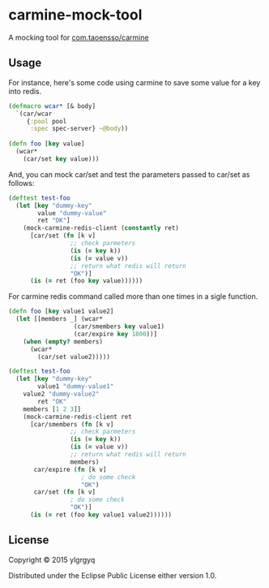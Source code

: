 # carmine-mock-tool

A mocking tool for [com.taoensso/carmine](https://github.com/ptaoussanis/carmine) 

## Usage

For instance, here's some code using carmine to save some value for a key into redis.
```clojure
(defmacro wcar* [& body]
  `(car/wcar
     {:pool pool
      :spec spec-server} ~@body))
	   
(defn foo [key value]
  (wcar*
    (car/set key value)))
```

And, you can mock car/set and test the parameters passed to car/set as follows:
```clojure
(deftest test-foo
  (let [key "dummy-key"
        value "dummy-value"
        ret "OK"]
    (mock-carmine-redis-client (constantly ret)
      [car/set (fn [k v]
                 ;; check parmeters
                 (is (= key k))
                 (is (= value v))
                 ;; return what redis will return
                 "OK")]
      (is (= ret (foo key value))))))
```

For carmine redis command called more than one times in a sigle function. 
```clojure
(defn foo [key value1 value2]
  (let [[members _] (wcar*
    		      (car/smembers key value1)
    		      (car/expire key 1800))]
    (when (empty? members)
      (wcar*
        (car/set value2)))))

(deftest test-foo
  (let [key "dummy-key"
        value1 "dummy-value1"
	value2 "dummy-value2"
        ret "OK"
	members [1 2 3]]
    (mock-carmine-redis-client ret
      [car/smembers (fn [k v]
                 ;; check parmeters
                 (is (= key k))
                 (is (= value v))
                 ;; return what redis will return
                 members)
       car/expire (fn [k v]
                    ; do some check
                    "OK")
       car/set (fn [k v]
                 ; do some check
                 "OK")]
      (is (= ret (foo key value1 value2))))))
```

## License

Copyright © 2015 ylgrgyq

Distributed under the Eclipse Public License either version 1.0.
